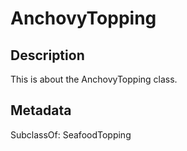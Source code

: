 # AnchovyTopping

## Description

This is about the AnchovyTopping class.

## Metadata

SubclassOf: SeafoodTopping

